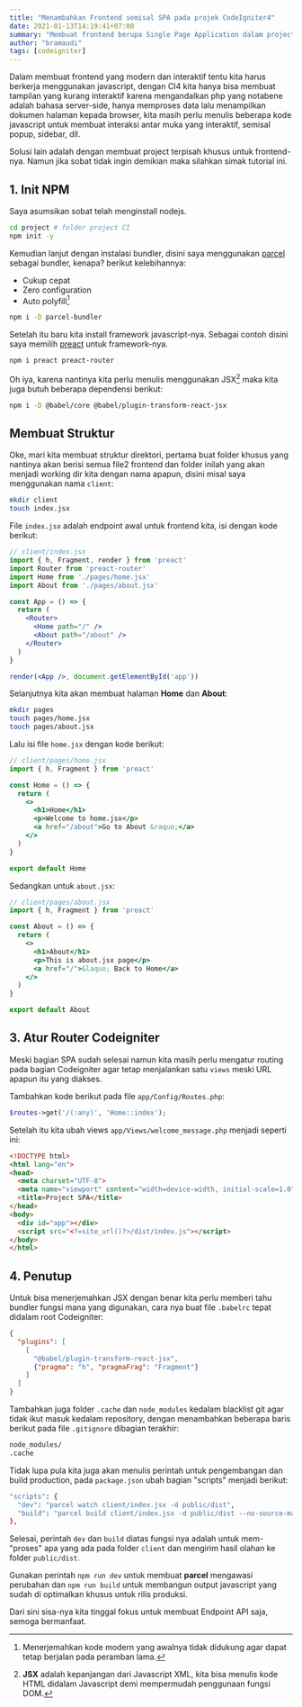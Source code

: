 ```yaml
---
title: "Menambahkan Frontend semisal SPA pada projek CodeIgniter4"
date: 2021-01-13T14:19:41+07:00
summary: "Membuat frontend berupa Single Page Application dalam project CI4"
author: "bramaudi"
tags: [codeigniter]
---
```


Dalam membuat frontend yang modern dan interaktif tentu kita harus berkerja menggunakan javascript, dengan CI4 kita hanya bisa membuat tampilan yang kurang interaktif karena mengandalkan php yang notabene adalah bahasa server-side, hanya memproses data lalu menampilkan dokumen halaman kepada browser, kita masih perlu menulis beberapa kode javascript untuk membuat interaksi antar muka yang interaktif, semisal popup, sidebar, dll.

Solusi lain adalah dengan membuat project terpisah khusus untuk frontend-nya. Namun jika sobat tidak ingin demikian maka silahkan simak tutorial ini.

## 1. Init NPM

Saya asumsikan sobat telah menginstall nodejs.

``` bash
cd project # folder project CI
npm init -y
```

Kemudian lanjut dengan instalasi bundler, disini saya menggunakan [parcel](https://parceljs.org/) sebagai bundler, kenapa? berikut kelebihannya:

- Cukup cepat
- Zero configuration
- Auto polyfill[^polyfill]


``` bash
npm i -D parcel-bundler
```

Setelah itu baru kita install framework javascript-nya. Sebagai contoh disini saya memilih [preact](https://preactjs.com/) untuk framework-nya.

``` bash
npm i preact preact-router
```

Oh iya, karena nantinya kita perlu menulis menggunakan JSX[^jsx] maka kita juga butuh beberapa dependensi berikut:

``` bash
npm i -D @babel/core @babel/plugin-transform-react-jsx
```

## Membuat Struktur

Oke, mari kita membuat struktur direktori, pertama buat folder khusus yang nantinya akan berisi semua file2 frontend dan folder inilah yang akan menjadi working dir kita dengan nama apapun, disini misal saya menggunakan nama `client`:

``` bash
mkdir client
touch index.jsx
```

File `index.jsx` adalah endpoint awal untuk frontend kita, isi dengan kode berikut:

``` jsx
// client/index.jsx
import { h, Fragment, render } from 'preact'
import Router from 'preact-router'
import Home from './pages/home.jsx'
import About from './pages/about.jsx'

const App = () => {
  return (
    <Router>
      <Home path="/" />
      <About path="/about" />
    </Router>
  )
}

render(<App />, document.getElementById('app'))
```

Selanjutnya kita akan membuat halaman **Home** dan **About**:

``` bash
mkdir pages
touch pages/home.jsx
touch pages/about.jsx
```

Lalu isi file `home.jsx` dengan kode berikut:

``` jsx
// client/pages/home.jsx
import { h, Fragment } from 'preact'

const Home = () => {
  return (
    <>
      <h1>Home</h1>
      <p>Welcome to home.jsx</p>
      <a href="/about">Go to About &raquo;</a>
    </>
  )
}

export default Home
```

Sedangkan untuk `about.jsx`:

``` jsx
// client/pages/about.jsx
import { h, Fragment } from 'preact'

const About = () => {
  return (
    <>
      <h1>About</h1>
      <p>This is about.jsx page</p>
      <a href="/">&laquo; Back to Home</a>
    </>
  )
}

export default About
```

## 3. Atur Router Codeigniter

Meski bagian SPA sudah selesai namun kita masih perlu mengatur routing pada bagian Codeigniter agar tetap menjalankan satu `views` meski URL apapun itu yang diakses.

Tambahkan kode berikut pada file `app/Config/Routes.php`:

``` php
$routes->get('/(:any)', 'Home::index');
```

Setelah itu kita ubah views `app/Views/welcome_message.php` menjadi seperti ini:

``` html
<!DOCTYPE html>
<html lang="en">
<head>
  <meta charset="UTF-8">
  <meta name="viewport" content="width=device-width, initial-scale=1.0">
  <title>Project SPA</title>
</head>
<body>
  <div id="app"></div>
  <script src="<?=site_url()?>/dist/index.js"></script>
</body>
</html>
```

## 4. Penutup

Untuk bisa menerjemahkan JSX dengan benar kita perlu memberi tahu bundler fungsi mana yang digunakan, cara nya buat file `.babelrc` tepat didalam root Codeigniter:

``` json
{
  "plugins": [
    [
      "@babel/plugin-transform-react-jsx",
      {"pragma": "h", "pragmaFrag": "Fragment"}
    ]
  ]
}
```

Tambahkan juga folder `.cache` dan `node_modules` kedalam blacklist git agar tidak ikut masuk kedalam repository, dengan menambahkan beberapa baris berikut pada file `.gitignore` dibagian terakhir:

``` bash
node_modules/
.cache
```

Tidak lupa pula kita juga akan menulis perintah untuk pengembangan dan build production, pada `package.json` ubah bagian "scripts" menjadi berikut:

``` bash
"scripts": {
  "dev": "parcel watch client/index.jsx -d public/dist",
  "build": "parcel build client/index.jsx -d public/dist --no-source-maps"
},
```

Selesai, perintah `dev` dan `build` diatas fungsi nya adalah untuk mem-"proses" apa yang ada pada folder `client` dan mengirim hasil olahan ke folder `public/dist`.

Gunakan perintah `npm run dev` untuk membuat **parcel** mengawasi perubahan dan `npm run build` untuk membangun output javascript yang sudah di optimalkan khusus untuk rilis produksi.

Dari sini sisa-nya kita tinggal fokus untuk membuat Endpoint API saja, semoga bermanfaat.


[^polyfill]: Menerjemahkan kode modern yang awalnya tidak didukung agar dapat tetap berjalan pada peramban lama.

[^jsx]: **JSX** adalah kepanjangan dari Javascript XML, kita bisa menulis kode HTML didalam Javascript demi mempermudah penggunaan fungsi DOM.